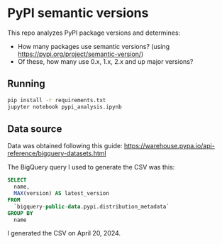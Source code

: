 # PyPI semantic versions

This repo analyzes PyPI package versions and determines:
- How many packages use semantic versions? (using https://pypi.org/project/semantic-version/)
- Of these, how many use 0.x, 1.x, 2.x and up major versions?


## Running

```bash
pip install -r requirements.txt
jupyter notebook pypi_analysis.ipynb
```


## Data source

Data was obtained following this guide: https://warehouse.pypa.io/api-reference/bigquery-datasets.html

The BigQuery query I used to generate the CSV was this:

```sql
SELECT
  name,
  MAX(version) AS latest_version
FROM
  `bigquery-public-data.pypi.distribution_metadata`
GROUP BY
  name
```

I generated the CSV on April 20, 2024.

